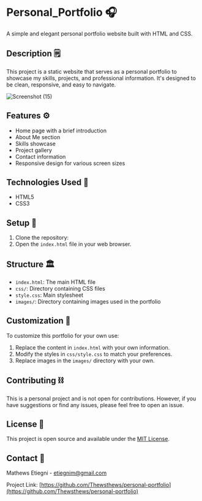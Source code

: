 # Personal_Portfolio 🎧

A simple and elegant personal portfolio website built with HTML and CSS.

## Description 🗒️

This project is a static website that serves as a personal portfolio to showcase my skills, projects, and professional information. It's designed to be clean, responsive, and easy to navigate.

![Screenshot (15)](https://github.com/user-attachments/assets/4a110a8d-ac9f-4df9-b35a-33577f630531)

## Features ⚙️

- Home page with a brief introduction
- About Me section
- Skills showcase
- Project gallery
- Contact information
- Responsive design for various screen sizes

## Technologies Used 🎨

- HTML5
- CSS3

## Setup 🔑

1. Clone the repository:
2. Open the `index.html` file in your web browser.

## Structure 🏛️

- `index.html`: The main HTML file
- `css/`: Directory containing CSS files
- `style.css`: Main stylesheet
- `images/`: Directory containing images used in the portfolio

## Customization 👾

To customize this portfolio for your own use:

1. Replace the content in `index.html` with your own information.
2. Modify the styles in `css/style.css` to match your preferences.
3. Replace images in the `images/` directory with your own.

## Contributing ⛓️

This is a personal project and is not open for contributions. However, if you have suggestions or find any issues, please feel free to open an issue.

## License 🌙

This project is open source and available under the [MIT License](LICENSE).

## Contact 📶

Mathews Etiegni - etiegnim@gmail.com

Project Link: [https://github.com/Thewsthews/personal-portfolio](https://github.com/Thewsthews/personal-portfolio)

